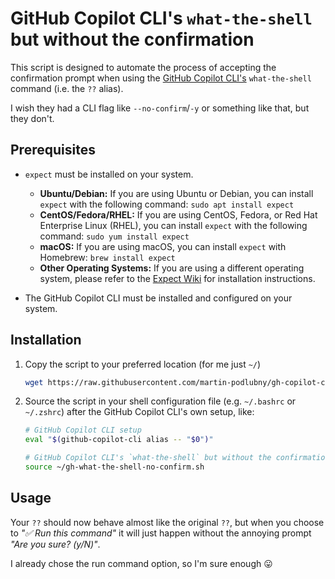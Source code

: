 # GitHub Copilot CLI's `what-the-shell` but without the confirmation

This script is designed to automate the process of accepting the confirmation prompt when using the [GitHub Copilot CLI's](https://www.npmjs.com/package/@githubnext/github-copilot-cli) `what-the-shell` command (i.e. the `??` alias).

I wish they had a CLI flag like `--no-confirm`/`-y` or something like that, but they don't.

## Prerequisites

- `expect` must be installed on your system. 
    - **Ubuntu/Debian:** If you are using Ubuntu or Debian, you can install `expect` with the following command: `sudo apt install expect`
    - **CentOS/Fedora/RHEL:** If you are using CentOS, Fedora, or Red Hat Enterprise Linux (RHEL), you can install `expect` with the following command: `sudo yum install expect`
    - **macOS:** If you are using macOS, you can install `expect` with Homebrew: `brew install expect`
    - **Other Operating Systems:** If you are using a different operating system, please refer to the [Expect Wiki](https://core.tcl-lang.org/expect/file?name=INSTALL) for installation instructions.

- The GitHub Copilot CLI must be installed and configured on your system.

## Installation

1. Copy the script to your preferred location (for me just `~/`)

    ```bash
    wget https://raw.githubusercontent.com/martin-podlubny/gh-copilot-cli-no-confirm/main/gh-what-the-shell-no-confirm.sh -O ~/gh-what-the-shell-no-confirm.sh
    ```

2. Source the script in your shell configuration file (e.g. `~/.bashrc` or `~/.zshrc`) after the GitHub Copilot CLI's own setup, like:
    
    ```bash
    # GitHub Copilot CLI setup
    eval "$(github-copilot-cli alias -- "$0")"

    # GitHub Copilot CLI's `what-the-shell` but without the confirmation
    source ~/gh-what-the-shell-no-confirm.sh
    ```

## Usage

Your `??` should now behave almost like the original `??`, but when you choose to _"✅ Run this command"_ it will just happen without the annoying prompt _"Are you sure? (y/N)"_. 

I already chose the run command option, so I'm sure enough 😛
